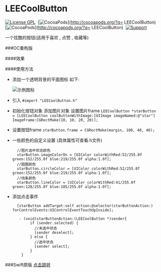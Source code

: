 # LEECoolButton


[![License GPL](https://img.shields.io/aur/license/yaourt.svg?maxAge=2592000)](https://github.com/lixiang1994/LEECoolButton/blob/master/LICENSE)&nbsp;
[![CocoaPods](http://img.shields.io/cocoapods/v/LEETheme.svg?style=flat)](http://cocoapods.org/?q= LEECoolButton)&nbsp;
[![CocoaPods](http://img.shields.io/cocoapods/p/LEETheme.svg?style=flat)](http://cocoapods.org/?q= LEECoolButton)&nbsp;
[![Support](https://img.shields.io/badge/support-iOS7%2B-blue.svg?style=flat)](https://www.apple.com/nl/ios/)&nbsp;

一个炫酷的按钮(适用于喜欢 , 点赞 , 收藏等)

###OC重构版

####效果



####使用方法

* 添加一个透明背景的平面图标 如下:

    ![示例图标](https://github.com/lixiang1994/LEECoolButton/blob/master/LEECoolButtonDemo/LEECoolButtonDemo/Assets.xcassets/star.imageset/star.png)

* 引入 `#import "LEECoolButton.h"`
* 初始化按钮对象 添加图片对象 设置图片frame
  `LEECoolButton *starButton = [LEECoolButton coolButtonWithImage:[UIImage imageNamed:@"star"] ImageFrame:CGRectMake(10, 10, 20, 20)];`
* 设置按钮frame
  `starButton.frame = CGRectMake(margin, 100, 40, 40);`
* 一些颜色的自定义设置 (具体属性可查看.h文件)


        //图片选中状态颜色
        starButton.imageColorOn = [UIColor colorWithRed:52/255.0f green:152/255.0f blue:219/255.0f alpha:1.0f];
        //圆圈颜色
        starButton.circleColor = [UIColor colorWithRed:52/255.0f green:152/255.0f blue:219/255.0f alpha:1.0f];
        //线条颜色
        starButton.lineColor = [UIColor colorWithRed:41/255.0f green:128/255.0f blue:185/255.0f alpha:1.0f];

* 添加点击事件


        [starButton addTarget:self action:@selector(starButtonAction:) forControlEvents:UIControlEventTouchUpInside];
        
         - (void)starButtonAction:(LEECoolButton *)sender{
              if (sender.selected) {
                //未选中状态
                [sender deselect];
              } else {
                //选中状态
                [sender select];
              }
          }



###Swift原版 [点击跳转](https://github.com/okmr-d/DOFavoriteButton)
